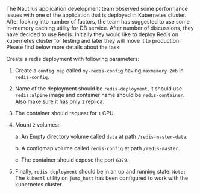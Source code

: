 The Nautilus application development team observed some performance issues with one of the application that is deployed in Kubernetes cluster. After looking into number of factors, the team has suggested to use some in-memory caching utility for DB service. After number of discussions, they have decided to use Redis. Initially they would like to deploy Redis on kubernetes cluster for testing and later they will move it to production. Please find below more details about the task:


Create a redis deployment with following parameters:

1. Create a `config map` called `my-redis-config` having `maxmemory 2mb` in `redis-config`.

2. Name of the deployment should be `redis-deployment`, it should use
`redis:alpine` image and container name should be `redis-container`. Also make sure it has only `1` replica.

3. The container should request for `1` CPU.

4. Mount `2` volumes:

    a. An Empty directory volume called `data` at path `/redis-master-data`.

    b. A configmap volume called `redis-config` at path `/redis-master`.

    c. The container should expose the port `6379`.

5. Finally, `redis-deployment` should be in an up and running state.
`Note:` The `kubectl` utility on `jump_host` has been configured to work with the kubernetes cluster.